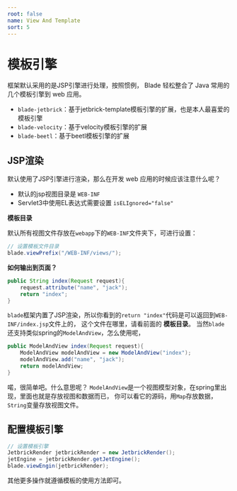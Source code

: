```yaml
---
root: false
name: View And Template
sort: 5
---
```


# 模板引擎

框架默认采用的是JSP引擎进行处理，按照惯例， Blade 轻松整合了 Java 常用的几个模板引擎到 web 应用。

- `blade-jetbrick`：基于jetbrick-template模板引擎的扩展，也是本人最喜爱的模板引擎
- `blade-velocity`：基于velocity模板引擎的扩展
- `blade-beetl`：基于beetl模板引擎的扩展

## JSP渲染

默认使用了JSP引擎进行渲染，那么在开发 web 应用的时候应该注意什么呢？

- 默认的jsp视图目录是 `WEB-INF`
- Servlet3中使用EL表达式需要设置 `isELIgnored="false"`

**模板目录**

默认所有视图文件存放在`webapp`下的`WEB-INF`文件夹下，可进行设置：

```java
// 设置模板文件目录
blade.viewPrefix("/WEB-INF/views/");
```

**如何输出到页面？**

```java
public String index(Request request){
    request.attribute("name", "jack");
    return "index";
}
```

`blade`框架内置了JSP渲染，所以你看到的`return "index"`代码是可以返回到`WEB-INF/index.jsp`文件上的，
这个文件在哪里，请看前面的 **模板目录**。
当然`blade`还支持类似spring的`ModelAndView`，怎么使用呢，

```java
public ModelAndView index(Request request){
    ModelAndView modelAndView = new ModelAndView("index");
    modelAndView.add("name", "jack");
    return modelAndView;
}
```

喏，很简单吧。什么意思呢？
`ModelAndView`是一个视图模型对象，在spring里出现，里面也就是存放视图和数据而已，
你可以看它的源码，用`Map`存放数据，`String`变量存放视图文件。


## 配置模板引擎

```java
// 设置模板引擎
JetbrickRender jetbrickRender = new JetbrickRender();
jetEngine = jetbrickRender.getJetEngine();
blade.viewEngin(jetbrickRender);
```

其他更多操作就遵循模板的使用方法即可。
